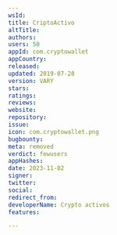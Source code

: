 ```yaml
---
wsId: 
title: CriptoActivo
altTitle: 
authors: 
users: 50
appId: com.cryptowallet
appCountry: 
released: 
updated: 2019-07-28
version: VARY
stars: 
ratings: 
reviews: 
website: 
repository: 
issue: 
icon: com.cryptowallet.png
bugbounty: 
meta: removed
verdict: fewusers
appHashes: 
date: 2023-11-02
signer: 
twitter: 
social: 
redirect_from: 
developerName: Crypto activos
features: 

---
```


